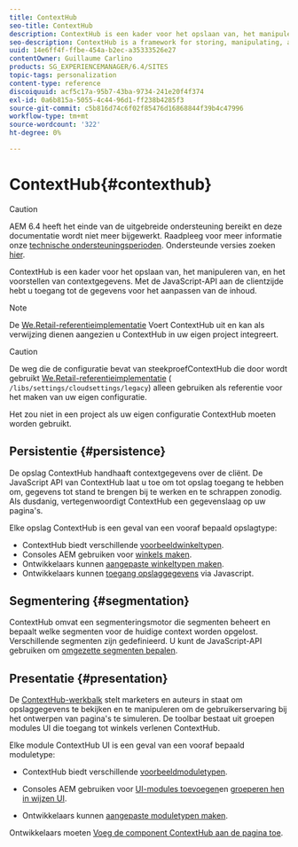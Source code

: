 ```yaml
---
title: ContextHub
seo-title: ContextHub
description: ContextHub is een kader voor het opslaan van, het manipuleren van, en het voorstellen van contextgegevens
seo-description: ContextHub is a framework for storing, manipulating, and presenting context data
uuid: 14e6ff4f-ffbe-454a-b2ec-a35333526e27
contentOwner: Guillaume Carlino
products: SG_EXPERIENCEMANAGER/6.4/SITES
topic-tags: personalization
content-type: reference
discoiquuid: acf5c17a-95b7-43ba-9734-241e20f4f374
exl-id: 0a6b815a-5055-4c44-96d1-ff238b4285f3
source-git-commit: c5b816d74c6f02f85476d16868844f39b4c47996
workflow-type: tm+mt
source-wordcount: '322'
ht-degree: 0%

---
```


# ContextHub{#contexthub}

>[!CAUTION]
>
>AEM 6.4 heeft het einde van de uitgebreide ondersteuning bereikt en deze documentatie wordt niet meer bijgewerkt. Raadpleeg voor meer informatie onze [technische ondersteuningsperioden](https://helpx.adobe.com/support/programs/eol-matrix.html). Ondersteunde versies zoeken [hier](https://experienceleague.adobe.com/docs/).

ContextHub is een kader voor het opslaan van, het manipuleren van, en het voorstellen van contextgegevens. Met de JavaScript-API aan de clientzijde hebt u toegang tot de gegevens voor het aanpassen van de inhoud.

>[!NOTE]
>
>De [We.Retail-referentieimplementatie](/help/sites-developing/we-retail.md) Voert ContextHub uit en kan als verwijzing dienen aangezien u ContextHub in uw eigen project integreert.

>[!CAUTION]
>
>De weg die de configuratie bevat van steekproefContextHub die door wordt gebruikt [We.Retail-referentieimplementatie](/help/sites-developing/we-retail.md) ( `/libs/settings/cloudsettings/legacy`) alleen gebruiken als referentie voor het maken van uw eigen configuratie.
>
>Het zou niet in een project als uw eigen configuratie ContextHub moeten worden gebruikt.

## Persistentie {#persistence}

De opslag ContextHub handhaaft contextgegevens over de cliënt. De JavaScript API van ContextHub laat u toe om tot opslag toegang te hebben om, gegevens tot stand te brengen bij te werken en te schrappen zonodig. Als dusdanig, vertegenwoordigt ContextHub een gegevenslaag op uw pagina&#39;s.

Elke opslag ContextHub is een geval van een vooraf bepaald opslagtype:

* ContextHub biedt verschillende [voorbeeldwinkeltypen](/help/sites-developing/ch-samplestores.md).
* Consoles AEM gebruiken voor [winkels maken](/help/sites-administering/contexthub-config.md#creating-a-contexthub-store).
* Ontwikkelaars kunnen [aangepaste winkeltypen maken](/help/sites-developing/ch-extend.md#creating-custom-store-candidates).
* Ontwikkelaars kunnen [toegang opslaggegevens](/help/sites-developing/ch-adding.md#interacting-with-contexthub-stores) via Javascript.

## Segmentering {#segmentation}

ContextHub omvat een segmenteringsmotor die segmenten beheert en bepaalt welke segmenten voor de huidige context worden opgelost. Verschillende segmenten zijn gedefinieerd. U kunt de JavaScript-API gebruiken om [omgezette segmenten bepalen](/help/sites-developing/ch-adding.md#determining-resolved-contexthub-segments).

## Presentatie {#presentation}

De [ContextHub-werkbalk](/help/sites-authoring/ch-previewing.md) stelt marketers en auteurs in staat om opslaggegevens te bekijken en te manipuleren om de gebruikerservaring bij het ontwerpen van pagina&#39;s te simuleren. De toolbar bestaat uit groepen modules UI die toegang tot winkels verlenen ContextHub.

Elke module ContextHub UI is een geval van een vooraf bepaald moduletype:

* ContextHub biedt verschillende [voorbeeldmoduletypen](/help/sites-developing/ch-samplemodules.md).
* Consoles AEM gebruiken voor [UI-modules toevoegen](/help/sites-administering/contexthub-config.md#adding-a-ui-module)en [groeperen hen in wijzen UI](/help/sites-administering/contexthub-config.md#adding-a-ui-mode).

* Ontwikkelaars kunnen [aangepaste moduletypen maken](/help/sites-developing/ch-extend.md#creating-contexthub-ui-module-types).

Ontwikkelaars moeten [Voeg de component ContextHub aan de pagina toe](/help/sites-developing/ch-adding.md).
